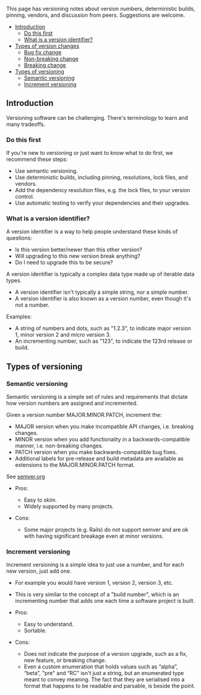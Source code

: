 This page has versioning notes about version numbers, deterministic builds, pinning, vendors, and discussion from peers. Suggestions are welcome.
- [Introduction](#introduction)
  - [Do this first](#do-this-first)
  - [What is a version identifier?](#what-is-a-version-identifier)
- [Types of version changes](#types-of-version-changes)
  - [Bug fix change](#bug-fix-change)
  - [Non-breaking change](#non-breaking-change)
  - [Breaking change](#breaking-change)
- [Types of versioning](#types-of-versioning)
  - [Semantic versioning](#semantic-versioning)
  - [Increment versioning](#date-versioning)

## Introduction

Versioning software can be challenging. There's terminology to learn and many tradeoffs.

### Do this first

If you're new to versioning or just want to know what to do first, we recommend these steps:

- Use semantic versioning.
- Use deterministic builds, including pinning, resolutions, lock files, and vendors.
- Add the dependency resolution files, e.g. the lock files, to your version control.
- Use automatic testing to verify your dependencies and their upgrades.


### What is a version identifier?

A version identifier is a way to help people understand these kinds of questions:

- Is this version better/newer than this other version?
- Will upgrading to this new version break anything?
- Do I need to upgrade this to be secure?

A version identifier is typically a complex data type made up of iterable data types. 

- A version identifier isn't typically a simple string, nor a simple number.
- A version identifier is also known as a version number, even though it's not a number.

Examples:

- A string of numbers and dots, such as "1.2.3", to indicate major version 1, minor version 2 and micro version 3.
- An incrementing number, such as "123", to indicate the 123rd release or build.


## Types of versioning

### Semantic versioning

Semantic versioning is a simple set of rules and requirements that dictate how version numbers are assigned and incremented.

Given a version number MAJOR.MINOR.PATCH, increment the:

- MAJOR version when you make incompatible API changes, i.e. breaking changes.
- MINOR version when you add functionality in a backwards-compatible manner, i.e. non-breaking changes.
- PATCH version when you make backwards-compatible bug fixes.
- Additional labels for pre-release and build metadata are available as extensions to the MAJOR.MINOR.PATCH format.

See [semver.org](http://semver.org/)

- Pros:
  - Easy to skim.
  - Widely supported by many projects.

- Cons:

    - Some major projects (e.g. Rails) do not support semver and are ok with having significant breakage even at minor versions.


### Increment versioning

Increment versioning is a simple idea to just use a number, and for each new version, just add one.

- For example you would have version 1, version 2, version 3, etc.
- This is very similar to the concept of a "build number", which is an incrementing number that adds one each time a software project is built.

- Pros:
    - Easy to understand.
    - Sortable.

- Cons:

    - Does not indicate the purpose of a version upgrade, such as a fix, new feature, or breaking change.
    - Even a custom enumeration that holds values such as “alpha”, “beta”, "pre" and “RC” isn't just a string, but an enumerated type meant to convey meaning. The fact that they are serialised into a format that happens to be readable and parsable, is beside the point. 
